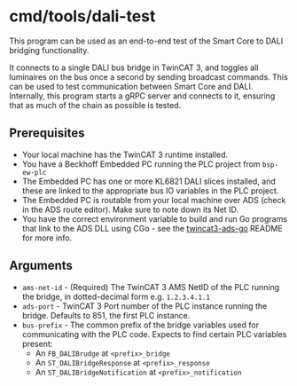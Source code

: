 # cmd/tools/dali-test

This program can be used as an end-to-end test of the Smart Core to DALI bridging functionality.

It connects to a single DALI bus bridge in TwinCAT 3, and toggles all luminaires on the bus once a second
by sending broadcast commands. This can be used to test communication between Smart Core and DALI.
Internally, this program starts a gRPC server and connects to it, ensuring that as much of the chain
as possible is tested.

## Prerequisites
  - Your local machine has the TwinCAT 3 runtime installed.
  - You have a Beckhoff Embedded PC running the PLC project from `bsp-ew-plc`
  - The Embedded PC has one or more KL6821 DALI slices installed, and these are linked to the appropriate bus IO
    variables in the PLC project.
  - The Embedded PC is routable from your local machine over ADS (check in the ADS route editor). Make sure to note down
    its Net ID.
  - You have the correct environment variable to build and run Go programs that link to the ADS DLL using CGo -
    see the [twincat3-ads-go](https://github.com/vanti-dev/twincat3-ads-go) README for more info.

## Arguments
  - `ams-net-id` - (Required) The TwinCAT 3 AMS NetID of the PLC running the bridge, in dotted-decimal form
    e.g. `1.2.3.4.1.1`
  - `ads-port` - TwinCAT 3 Port number of the PLC instance running the bridge. Defaults to 851, the first PLC instance.
  - `bus-prefix` - The common prefix of the bridge variables used for communicating with the PLC code. Expects to find
     certain PLC variables present:
    - An `FB_DALIBrudge` at `<prefix>_bridge`
    - An `ST_DALIBridgeResponse` at `<prefix>_response`
    - An `ST_DALIBridgeNotification` at `<prefix>_notification`